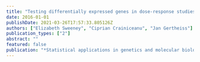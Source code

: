 ```yaml
---
title: "Testing differentially expressed genes in dose-response studies and with ordinal phenotypes"
date: 2016-01-01
publishDate: 2021-03-26T17:57:33.805126Z
authors: ["Elizabeth Sweeney", "Ciprian Crainiceanu", "Jan Gertheiss"]
publication_types: ["2"]
abstract: ""
featured: false
publication: "*Statistical applications in genetics and molecular biology*"
---
```



